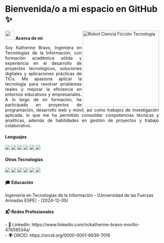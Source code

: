 <!DOCTYPE html>
<html lang="es">
<body >
  <h1><b>Bienvenida/o a mi espacio en GitHub ✨</b></h1>

  <img align="right" width="250" alt="Robot Ciencia Ficción Tecnología" 
       src="https://cdn.pixabay.com/animation/2023/04/12/11/30/11-30-44-914_512.gif" />  

  <img src="https://media.giphy.com/media/ObNTw8Uzwy6KQ/giphy.gif" width="30px">&nbsp;**Acerca de mí**
  <p style="text-align: justify;">Soy Katherine Bravo, Ingeniera en Tecnologías de la Información, con formación académica sólida y experiencia en el desarrollo de proyectos tecnológicos, soluciones digitales y aplicaciones prácticas de TICs. Me apasiona aplicar la tecnología para resolver problemas reales y mejorar la eficiencia en entornos educativos y empresariales. A lo largo de mi formación, he participado en proyectos de programación, desarrollo web y móvil, así como trabajos de investigación aplicada, lo que me ha permitido consolidar competencias técnicas y analíticas, además de habilidades en gestión de proyectos y trabajo colaborativo.

</p>
<h4> Lenguajes </h4>
<span> 
  <img src="https://img.shields.io/badge/HTML5-E34F26?style=for-the-badge&logo=html5&logoColor=white">
  <img src="https://img.shields.io/badge/CSS3-1572B6?style=for-the-badge&logo=css3&logoColor=white">
  <img src="https://img.shields.io/badge/JavaScript-F7DF1E?style=for-the-badge&logo=javascript&logoColor=black">
  <img src="https://img.shields.io/badge/Java-ED8B00?style=for-the-badge&logo=java&logoColor=white">
  <img src="https://img.shields.io/badge/python-3670A0?style=for-the-badge&logo=python&logoColor=ffdd54">
  <img src= "https://img.shields.io/badge/typescript-%23007ACC.svg?style=for-the-badge&logo=typescript&logoColor=white">

 
<h4> Otras Tecnologías  </h4>
  <img src="https://img.shields.io/badge/jira-%230A0FFF.svg?style=for-the-badge&logo=jira&logoColor=white">
  <img src="https://img.shields.io/badge/PostgreSQL-316192?style=for-the-badge&logo=postgresql&logoColor=white">
  <img src="https://img.shields.io/badge/SQL-%230074C1.svg?style=for-the-badge&logo=database&logoColor=white">
  <img src="https://img.shields.io/badge/MySQL-00000F?style=for-the-badge&logo=mysql&logoColor=white">
  <img src="https://img.shields.io/badge/MongoDB-4EA94B?style=for-the-badge&logo=mongodb&logoColor=white">
  <img src="https://img.shields.io/badge/Trello-0052CC?style=for-the-badge&logo=trello&logoColor=white">
</span>

<span> 
<h4>🎓 Educación </h4> 
  Ingeniería en Tecnologías de la Información - [Universidad de las Fuerzas Armadas ESPE] - (2024-12-05) <br>

</span>

<span> 
<h4>📬 Redes Profesionales   </h4> 
- 💼 LinkedIn: https://www.linkedin.com/in/katherine-bravo-morillo-47658534a/  <br>
- 🌍 ORCID: https://orcid.org/0000-0001-6939-7016  

</span>
</body>
</html>
